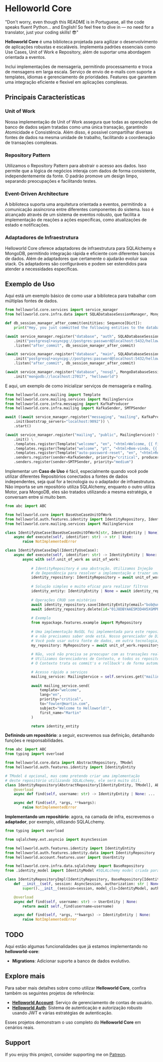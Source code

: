 # Helloworld Core

"Don't worry, even though this README is in Portuguese, all the code speaks fluent Python... and English! So feel free to dive in — no need for a translator, just your coding skills! 😎"

**Helloworld Core** é uma biblioteca projetada para agilizar o desenvolvimento de aplicações robustas e escaláveis. Implementa padrões essenciais como Use Cases, Unit of Work e Repository, além de suportar uma abordagem orientada a eventos.

Inclui implementações de mensageria, permitindo processamento e troca de mensagens em larga escala. Serviço de envio de e-mails com suporte a templates, idiomas e gerenciamento de prioridades. Features que garantem uma integração eficiente e flexível em aplicações complexas.


## Principais Características

### Unit of Work

Nossa implementação de Unit of Work assegura que todas as operações de banco de dados sejam tratadas como uma única transação, garantindo Atomicidade e Consistência. Além disso, é possível compartilhar diversas fontes de dados na mesma unidade de trabalho, facilitando a coordenação de transações complexas.

### Repository Pattern

Utilizamos o Repository Pattern para abstrair o acesso aos dados. Isso permite que a lógica de negócios interaja com dados de forma consistente, independentemente da fonte. O padrão promove um design limpo, separando preocupações e facilitando testes.

### Event-Driven Architecture

A biblioteca suporta uma arquitetura orientada a eventos, permitindo a comunicação assíncrona entre diferentes componentes do sistema. Isso é alcançado através de um sistema de eventos robusto, que facilita a implementação de reações a ações específicas, como atualizações de estado e notificações.

### Adaptadores de Infraestrutura

Helloworld Core oferece adaptadores de infraestrutura para SQLAlchemy e MongoDB, permitindo integração rápida e eficiente com diferentes bancos de dados. Além de adaptadores que certamente o ajudarão evoluir sua stack. Os adaptadores são configuráveis e podem ser estendidos para atender a necessidades específicas.

## Exemplo de Uso

Aqui está um exemplo básico de como usar a biblioteca para trabalhar com múltiplas fontes de dados.

```python
from helloworld.core.services import service_manager
from helloworld.core.infra.data import SQLADatabaseSessionManager, MongoDatabaseSessionManager

def db_session_manager_after_commit(enitities: Sequence[Dict]):
    print("Hey, you just committed the following entities to the database:", enitities)

(await service_manager.register("database", "auth", SQLADatabaseSessionManager))\
    .init("postgresql+asyncpg://postgres:password@localhost:5432/helloworld_auth")\
    .listen("after_commit", db_session_manager_after_commit)

(await service_manager.register("database", "main", SQLADatabaseSessionManager))\
    .init("postgresql+asyncpg://postgres:password@localhost:5432/helloworld")\
    .listen("after_commit", db_session_manager_after_commit)

(await service_manager.register("database", "nosql", MongoDatabaseSessionManager))\
    .init("mongodb://localhost:27017", "helloworld")
```

E aqui, um exemplo de como inicializar serviços de mensageria e mailing.

```python
from helloworld.core.mailing import Template
from helloworld.core.mailing.services import MailingService
from helloworld.core.infra.messaging import KafkaProducer
from helloworld.core.infra.mailing import KafkaSender, SMTPSender

await ((await service_manager.register("messaging", "mailing", KafkaProducer))
    .init(bootstrap_servers="localhost:9092")) \
    .start()

(await service_manager.register("mailing", "public", MailingService)) \
    .init() \
    .templates.register(Template("welcome", "en", "<html>Welcome, {{ first_name }}!</html>")) \
    .templates.register(Template("welcome", "pt", "<html>Bem-vindo, {{ first_name }}!</html>")) \
    .templates.register(Template("auto-password-reset", "en", "<html>Reset password, {{ first_name }} {{ last_name }}!</html>")) \
    .senders.register(sender=KafkaSender, priority="critical", producer=service_manager.get("messaging", "mailing")) \
    .senders.register(sender=SMTPSender, priority="medium")
```

Implementar um **Caso de Uso** é fácil, especialmente quando você pode utilizar diferentes Repositórios conectados a fontes de dados independentes, seja qual for a tecnologia ou o adaptador de infraestrutura.
Não importa se um repositório utiliza SQLAlchemy, enquanto o outro utiliza Motor, para MongoDB, eles são tratados utilizando a mesma estratégia, e conversam entre si muito bem.


```python
from abc import ABC

from helloworld.core import BaseUseCaseUnitOfWork
from helloworld.auth.features.identity import IdentityRepository, IdentityEntity
from helloworld.core.mailing.services import MailingService

class IdentifyUseCase(BaseUseCaseUnitOfWork[str, IdentityEntity | None], ABC):
    async def execute(self, identifier: str) -> str | None:
        raise NotImplementedError

class IdentifyUseCaseImpl(IdentifyUseCase):
    async def execute(self, identifier: str) -> IdentityEntity | None:        
        async with self.unit_of_work as unit_of_work:
            
            # IdentityRepository é uma abstração. Utilizamos Injeção 
            # de Dependência para resolver a implementação e trazer uma instância
            identity_repository: IdentityRepository = await unit_of_work.repository_factory.instance(IdentityRepository)
            
            # Solução simples e muito eficaz para realizar filtros
            identity_entity: IdentityEntity | None = await identity_repository.find(id=identifier)
            
            # Operações CRUD sem mistérios
            await identity_repository.save(IdentityEntity(email="bob@uncle.com"))
            await identity_repository.delete(id="01J8DBYAAE5M3D4H5XGMPRRWHX")
            
            # Exemplo
            from mypackage.features.example import MyRepository
            
            # Uma implementação NoSQL foi implementada para este repositório,
            # e não precisamos saber onde está. Nosso gerenciador de DI resolverá.
            # Você pode usar outra fonte de dados, em outra tecnologia, no mesmo Unit of Work!
            my_repository: MyRepository = await unit_of_work.repository_factory.instance(MyRepository)
            
            # Não, você não precisa se preocupar com as transações realizadas.
            # Utilizamos Gerenciadores de Contexto, e todos os repositórios compartilham a mesma Unit Of Work.
            # O Contexto trata os commit's e rollback's de forma automática.

            # Acesso rápido a serviços
            mailing_service: MailingService = self.services.get("mailing", "public")
            
            await mailing_service.send(
                template="welcome",
                lang="en",
                priority="critical",
                to="fowler@martin.com",
                subject="Welcome to Helloworld!",
                first_name="Martin"
            )

            return identity_entity
```

**Definindo um repositório**: a seguir, escrevemos sua definição, detalhando funções e responsabilidades.

```python
from abc import ABC
from typing import overload

from helloworld.core.data import AbstractRepository, TModel
from helloworld.auth.features.identity import IdentityEntity

# TModel é opcional, mas como pretendo criar uma implementação
# deste repositório utilizando SQLALchemy, ele será muito útil.
class IdentityRepository(AbstractRepository[IdentityEntity, TModel], ABC):
    @overload
    async def find(self, username: str) -> IdentityEntity | None: ...

    async def find(self, *args, **kwargs):
        raise NotImplementedError
```

**Implementando um repositório**: agora, na camada de infra, escrevemos o **adaptador**, por exemplo, utilizando SQLALchemy. 

```python
from typing import overload

from sqlalchemy.ext.asyncio import AsyncSession

from helloworld.auth.features.identity import IdentityEntity
from helloworld.auth.features.identity.data import IdentityRepository
from helloworld.account.features.user import UserEntity

from helloworld.core.infra.data.sqlalchemy import BaseRepository
from .identity_model import IdentityModel #SQLALchemy model criada para IdentityEntity

class IdentityRepositoryImpl(IdentityRepository, BaseRepository[IdentityEntity, IdentityModel]):
    def __init__(self, session: AsyncSession, authorization: str | None = None):
        super().__init__(session=session, model_cls=IdentityModel, authorization=authorization)

    @overload
    async def find(self, username: str) -> UserEntity | None:
        return await self._find(username=username)

    async def find(self, *args, **kwargs) -> IdentityEntity | None:
        raise NotImplementedError
```

## TODO

Aqui estão algumas funcionalidades que já estamos implementando no **helloworld-core**:

- **Migrations**: Adicionar suporte a banco de dados evolutivo.

## Explore mais

Para saber mais detalhes sobre como utilizar **Helloworld Core**, confira também os seguintes projetos de referência:

- [**Helloworld Account**](https://github.com/edicleoline/helloworld-account): Serviço de gerenciamento de contas de usuário.
- [**Helloworld Auth**](https://github.com/edicleoline/helloworld-auth): Sistema de autenticação e autorização robusto usando JWT e várias estratégias de autenticação.

Esses projetos demonstram o uso completo do **Helloworld Core** em cenários reais.

## Support
If you enjoy this project, consider supporting me on [Patreon](https://www.patreon.com/edicleoline).